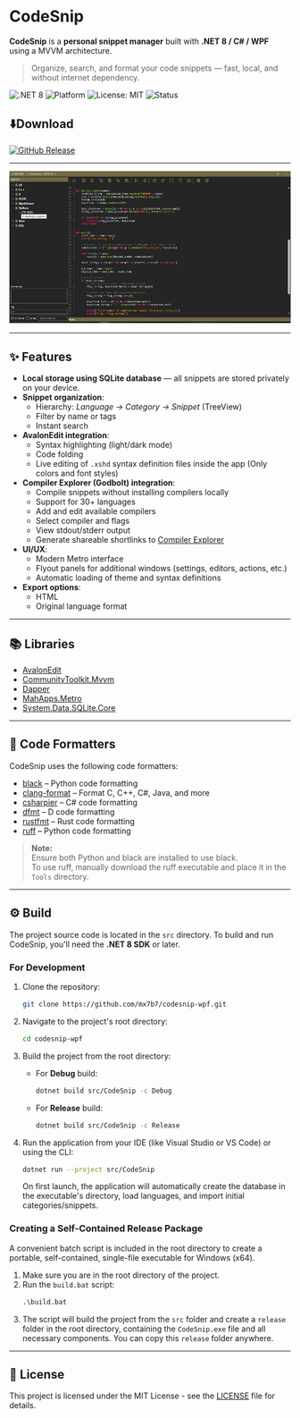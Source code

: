 ﻿# CodeSnip

**CodeSnip** is a **personal snippet manager** built with **.NET 8 / C# / WPF** using a MVVM architecture.  
> Organize, search, and format your code snippets — fast, local, and without internet dependency.

![.NET 8](https://img.shields.io/badge/.NET-8.0-blue)
![Platform](https://img.shields.io/badge/Platform-Windows-lightgrey)
![License: MIT](https://img.shields.io/badge/License-MIT-green)
![Status](https://img.shields.io/badge/Status-Active-success)

## ⬇️Download

[![GitHub Release](https://img.shields.io/github/v/release/mx7b7/codesnip-wpf?sort=semver&display_name=tag)](https://github.com/mx7b7/codesnip-wpf/releases/latest)

---
![Main window](images/main_window_900x487.png)

---

## ✨ Features

- **Local storage using SQLite database** — all snippets are stored privately on your device.
- **Snippet organization**:
  - Hierarchy: *Language → Category → Snippet* (TreeView)
  - Filter by name or tags
  - Instant search
- **AvalonEdit integration**:
  - Syntax highlighting (light/dark mode)
  - Code folding
  - Live editing of `.xshd` syntax definition files inside the app (Only colors and font styles)
- **Compiler Explorer (Godbolt) integration**:
  - Compile snippets without installing compilers locally
  - Support for 30+ languages
  - Add and edit available compilers
  - Select compiler and flags
  - View stdout/stderr output
  - Generate shareable shortlinks to [Compiler Explorer](https://godbolt.org/)
- **UI/UX**:
  - Modern Metro interface
  - Flyout panels for additional windows (settings, editors, actions, etc.)
  - Automatic loading of theme and syntax definitions
- **Export options**:
  - HTML
  - Original language format

---

## 📚 Libraries

- [AvalonEdit](https://github.com/icsharpcode/AvalonEdit)
- [CommunityToolkit.Mvvm](https://github.com/CommunityToolkit/dotnet)
- [Dapper](https://github.com/DapperLib/Dapper)
- [MahApps.Metro](https://github.com/MahApps/MahApps.Metro)
- [System.Data.SQLite.Core](https://system.data.sqlite.org/)

---

## 🧹 Code Formatters

CodeSnip uses the following code formatters:

- [black](https://black.readthedocs.io/en/stable/) – Python code formatting
- [clang-format](https://clang.llvm.org/docs/ClangFormat.html) – Format C, C++, C#, Java, and more 
- [csharpier](https://csharpier.com/) – C# code formatting
- [dfmt](https://github.com/dlang-community/dfmt) – D code formatting
- [rustfmt](https://github.com/rust-lang/rustfmt) – Rust code formatting
- [ruff](https://github.com/astral-sh/ruff) – Python code formatting
> **Note:**  
> Ensure both Python and black are installed to use black.  
> To use ruff, manually download the ruff executable and place it in the `Tools` directory.
---

## ⚙️ Build

The project source code is located in the `src` directory. To build and run CodeSnip, you'll need the **.NET 8 SDK** or later.

### For Development

1.  Clone the repository:
    ```bash
    git clone https://github.com/mx7b7/codesnip-wpf.git
    ```
2.  Navigate to the project's root directory:
    ```bash
    cd codesnip-wpf
    ```
3.  Build the project from the root directory:

    - For **Debug** build:
      ```bash
      dotnet build src/CodeSnip -c Debug
      ```

    - For **Release** build:
      ```bash
      dotnet build src/CodeSnip -c Release
      ```
4.  Run the application from your IDE (like Visual Studio or VS Code) or using the CLI:
    ```bash
    dotnet run --project src/CodeSnip
    ```
    On first launch, the application will automatically create the database in the executable's directory, load languages, and import initial categories/snippets.

### Creating a Self-Contained Release Package

A convenient batch script is included in the root directory to create a portable, self-contained, single-file executable for Windows (x64).

1.  Make sure you are in the root directory of the project.
2.  Run the `build.bat` script:
    ```cmd
    .\build.bat
    ```
3.  The script will build the project from the `src` folder and create a `release` folder in the root directory, containing the `CodeSnip.exe` file and all necessary components. You can copy this `release` folder anywhere.

---


## 📜 License

This project is licensed under the MIT License - see the [LICENSE](LICENSE) file for details.

